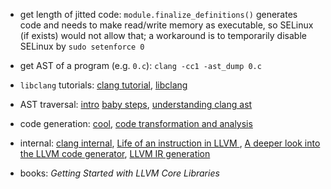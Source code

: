 - get length of jitted code: `module.finalize_definitions()` generates code and needs to make read/write memory as executable, so SELinux (if exists) would not allow that; a workaround is to temporarily disable SELinux by `sudo setenforce 0`
- get AST of a program (e.g. `0.c`): `clang -cc1 -ast_dump 0.c`
- `libclang` tutorials: [clang tutorial](http://swtv.kaist.ac.kr/courses/cs453-fall13/Clang%20tutorial%20v4.pdf), [libclang](https://llvm.org/devmtg/2010-11/Gregor-libclang.pdf)
- AST traversal: [intro](https://github.com/llvm-mirror/clang/blob/140c81ebe12daaf9b4caacf171ba7a85b2fc76ed/docs/IntroductionToTheClangAST.rst) [baby steps](https://bastian.rieck.ru/blog/posts/2015/baby_steps_libclang_ast/), [understanding clang ast](https://jonasdevlieghere.com/understanding-the-clang-ast/)
- code generation: [cool](http://www.cs.virginia.edu/~jad5ju/cs4501/Code%20Generation.pdf), [code transformation and analysis](https://llvm.org/devmtg/2017-06/2-Hal-Finkel-LLVM-2017.pdf)
- internal: [clang internal](https://cppdepend.com/blog/?p=321), [Life of an instruction in LLVM ](https://eli.thegreenplace.net/2012/11/24/life-of-an-instruction-in-llvm/), [A deeper look into the LLVM code generator](https://eli.thegreenplace.net/2013/02/25/a-deeper-look-into-the-llvm-code-generator-part-1), [LLVM IR generation](https://clang.llvm.org/hacking.html)

- books: *Getting Started with LLVM Core Libraries*